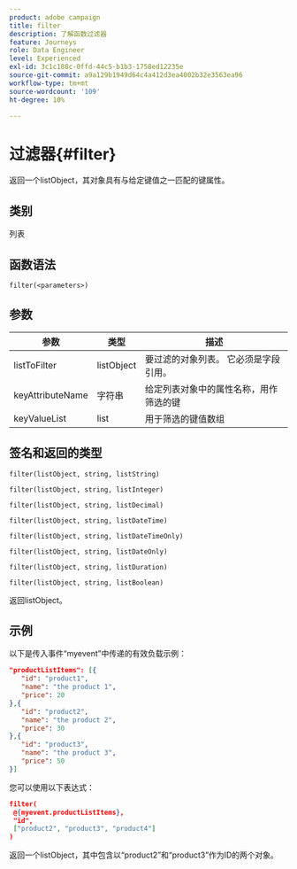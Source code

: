 ```yaml
---
product: adobe campaign
title: filter
description: 了解函数过滤器
feature: Journeys
role: Data Engineer
level: Experienced
exl-id: 3c1c188c-0ffd-44c5-b1b3-1758ed12235e
source-git-commit: a9a129b1949d64c4a412d3ea4002b32e3563ea96
workflow-type: tm+mt
source-wordcount: '109'
ht-degree: 10%

---
```


# 过滤器{#filter}

返回一个listObject，其对象具有与给定键值之一匹配的键属性。

## 类别

列表

## 函数语法

`filter(<parameters>)`

## 参数

| 参数 | 类型 | 描述 |
|-----------|------------------|------------------|
| listToFilter | listObject | 要过滤的对象列表。 它必须是字段引用。 |
| keyAttributeName | 字符串 | 给定列表对象中的属性名称，用作筛选的键 |
| keyValueList | list | 用于筛选的键值数组 |

## 签名和返回的类型

`filter(listObject, string, listString)`

`filter(listObject, string, listInteger)`

`filter(listObject, string, listDecimal)`

`filter(listObject, string, listDateTime)`

`filter(listObject, string, listDateTimeOnly)`

`filter(listObject, string, listDateOnly)`

`filter(listObject, string, listDuration)`

`filter(listObject, string, listBoolean)`

返回listObject。

## 示例

以下是传入事件“myevent”中传递的有效负载示例：

```json
"productListItems": [{
   "id": "product1",
   "name": "the product 1",
   "price": 20
},{
   "id": "product2",
   "name": "the product 2",
   "price": 30
},{
   "id": "product3",
   "name": "the product 3",
   "price": 50
}]
```

您可以使用以下表达式：

```json
filter(
 @{myevent.productListItems},
 "id", 
 ["product2", "product3", "product4"]
)
```

返回一个listObject，其中包含以“product2”和“product3”作为ID的两个对象。
